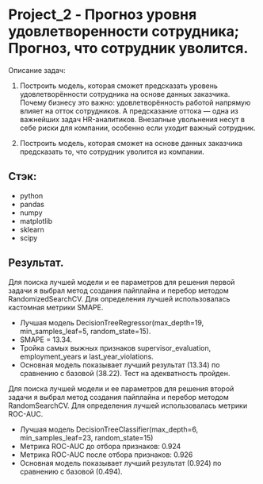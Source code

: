 # Project_2 - Прогноз уровня удовлетворенности сотрудника; Прогноз, что сотрудник уволится.
Описание задач:

1. Построить модель, которая сможет предсказать уровень удовлетворённости сотрудника на основе данных заказчика. 
Почему бизнесу это важно: удовлетворённость работой напрямую влияет на отток сотрудников. А предсказание оттока — одна из важнейших задач HR-аналитиков. Внезапные увольнения несут в себе риски для компании, особенно если уходит важный сотрудник.

2. Построить модель, которая сможет на основе данных заказчика предсказать то, что сотрудник уволится из компании.


## Стэк:

* python
* pandas
* numpy
* matplotlib
* sklearn
* scipy


## Результат.
Для поиска лучшей модели и ее параметров для решения первой задачи я выбрал метод создания пайплайна и перебор методом RandomizedSearchCV. Для определения лучшей использовалась кастомная метрики SMAPE.

- Лучшая модель DecisionTreeRegressor(max_depth=19, min_samples_leaf=5, random_state=15).
- SMAPE = 13.34.
- Тройка самых выжных признаков supervisor_evaluation, employment_years и last_year_violations.
- Основная модель показывает лучший результат (13.34) по сравнению с базовой (38.22). Тест на адекватность пройден.

Для поиска лучшей модели и ее параметров для решения второй задачи я выбрал метод создания пайплайна и перебор методом RandomSearchCV. Для определения лучшей использовалась метрики ROC-AUC.

- Лучшая модель DecisionTreeClassifier(max_depth=6, min_samples_leaf=23, random_state=15)
- Метрика ROC-AUC до отбора признаков: 0.924
- Метрика ROC-AUC после отбора признаков: 0.926
- Основная модель показывает лучший результат (0.924) по сравнению с базовой (0.494).
